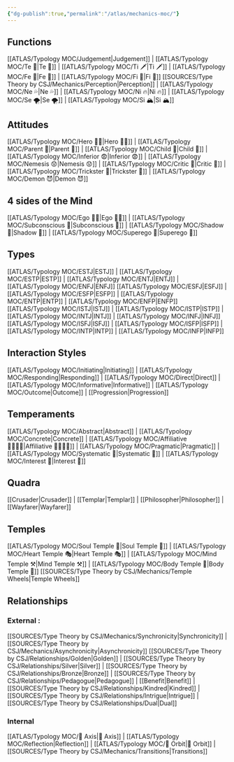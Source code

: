 ```yaml
---
{"dg-publish":true,"permalink":"/atlas/mechanics-moc/"}
---
```


## Functions
[[ATLAS/Typology MOC/Judgement\|Judgement]] | [[ATLAS/Typology MOC/Te 🏹\|Te 🏹]] | [[ATLAS/Typology MOC/Ti 🗡️\|Ti 🗡️]] | [[ATLAS/Typology MOC/Fe 💉\|Fe 💉]] | [[ATLAS/Typology MOC/Fi 🔱\|Fi 🔱]]
[[SOURCES/Type Theory by CSJ/Mechanics/Perception\|Perception]] | [[ATLAS/Typology MOC/Ne 💦\|Ne 💦]] | [[ATLAS/Typology MOC/Ni 🔥\|Ni 🔥]] | [[ATLAS/Typology MOC/Se 🌪️\|Se 🌪️]] | [[ATLAS/Typology MOC/Si 🏔️\|Si 🏔️]]

## Attitudes
[[ATLAS/Typology MOC/Hero 🦸‍♂️\|Hero 🦸‍♂️]] | [[ATLAS/Typology MOC/Parent 🤨\|Parent 🤨]] | [[ATLAS/Typology MOC/Child 👼\|Child 👼]] | [[ATLAS/Typology MOC/Inferior 😨\|Inferior 😨]] | [[ATLAS/Typology MOC/Nemesis 😟\|Nemesis 😟]] | [[ATLAS/Typology MOC/Critic 🤔\|Critic 🤔]] | [[ATLAS/Typology MOC/Trickster 🤡\|Trickster 🤡]] | [[ATLAS/Typology MOC/Demon 😈\|Demon 😈]]

## 4 sides of the Mind
[[ATLAS/Typology MOC/Ego 🙋‍♂️\|Ego 🙋‍♂️]] | [[ATLAS/Typology MOC/Subconscious 🤸\|Subconscious 🤸]] | [[ATLAS/Typology MOC/Shadow 👤\|Shadow 👤]] | [[ATLAS/Typology MOC/Superego 👹\|Superego 👹]]

## Types
[[ATLAS/Typology MOC/ESTJ\|ESTJ]] | [[ATLAS/Typology MOC/ESTP\|ESTP]] | [[ATLAS/Typology MOC/ENTJ\|ENTJ]] | [[ATLAS/Typology MOC/ENFJ\|ENFJ]] 
[[ATLAS/Typology MOC/ESFJ\|ESFJ]] | [[ATLAS/Typology MOC/ESFP\|ESFP]] | [[ATLAS/Typology MOC/ENTP\|ENTP]] | [[ATLAS/Typology MOC/ENFP\|ENFP]]
[[ATLAS/Typology MOC/ISTJ\|ISTJ]] | [[ATLAS/Typology MOC/ISTP\|ISTP]] | [[ATLAS/Typology MOC/INTJ\|INTJ]] | [[ATLAS/Typology MOC/INFJ\|INFJ]]
[[ATLAS/Typology MOC/ISFJ\|ISFJ]] | [[ATLAS/Typology MOC/ISFP\|ISFP]] | [[ATLAS/Typology MOC/INTP\|INTP]] | [[ATLAS/Typology MOC/INFP\|INFP]]

## Interaction Styles
[[ATLAS/Typology MOC/Initiating\|Initiating]] | [[ATLAS/Typology MOC/Responding\|Responding]] | [[ATLAS/Typology MOC/Direct\|Direct]] | [[ATLAS/Typology MOC/Informative\|Informative]] | [[ATLAS/Typology MOC/Outcome\|Outcome]] | [[Progression\|Progression]]

## Temperaments 
[[ATLAS/Typology MOC/Abstract\|Abstract]] | [[ATLAS/Typology MOC/Concrete\|Concrete]] | [[ATLAS/Typology MOC/Affiliative 👨‍👩‍👧‍👦\|Affiliative 👨‍👩‍👧‍👦]] | [[ATLAS/Typology MOC/Pragmatic\|Pragmatic]] | [[ATLAS/Typology MOC/Systematic 🔧\|Systematic 🔧]] | [[ATLAS/Typology MOC/Interest 🤝\|Interest 🤝]]

## Quadra 
[[Crusader\|Crusader]] | [[Templar\|Templar]] | [[Philosopher\|Philosopher]] | [[Wayfarer\|Wayfarer]] 

## Temples 
[[ATLAS/Typology MOC/Soul Temple 👥\|Soul Temple 👥]] | [[ATLAS/Typology MOC/Heart Temple 🎭\|Heart Temple 🎭]] | [[ATLAS/Typology MOC/Mind Temple ⚒️\|Mind Temple ⚒️]] | [[ATLAS/Typology MOC/Body Temple 🌳\|Body Temple 🌳]]
[[SOURCES/Type Theory by CSJ/Mechanics/Temple Wheels\|Temple Wheels]]

## Relationships 
### External : 
[[SOURCES/Type Theory by CSJ/Mechanics/Synchronicity\|Synchronicity]] | [[SOURCES/Type Theory by CSJ/Mechanics/Asynchronicity\|Asynchronicity]] 
[[SOURCES/Type Theory by CSJ/Relationships/Golden\|Golden]] | [[SOURCES/Type Theory by CSJ/Relationships/Silver\|Silver]] | [[SOURCES/Type Theory by CSJ/Relationships/Bronze\|Bronze]] | [[SOURCES/Type Theory by CSJ/Relationships/Pedagogue\|Pedagogue]] | [[Benefit\|Benefit]] | [[SOURCES/Type Theory by CSJ/Relationships/Kindred\|Kindred]] | [[SOURCES/Type Theory by CSJ/Relationships/Intrigue\|Intrigue]] | [[SOURCES/Type Theory by CSJ/Relationships/Dual\|Dual]]

### Internal 
[[ATLAS/Typology MOC/🧲 Axis\|🧲 Axis]] | [[ATLAS/Typology MOC/Reflection\|Reflection]] | [[ATLAS/Typology MOC/🔄 Orbit\|🔄 Orbit]] | [[SOURCES/Type Theory by CSJ/Mechanics/Transitions\|Transitions]] 